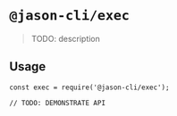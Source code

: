# `@jason-cli/exec`

> TODO: description

## Usage

```
const exec = require('@jason-cli/exec');

// TODO: DEMONSTRATE API
```
